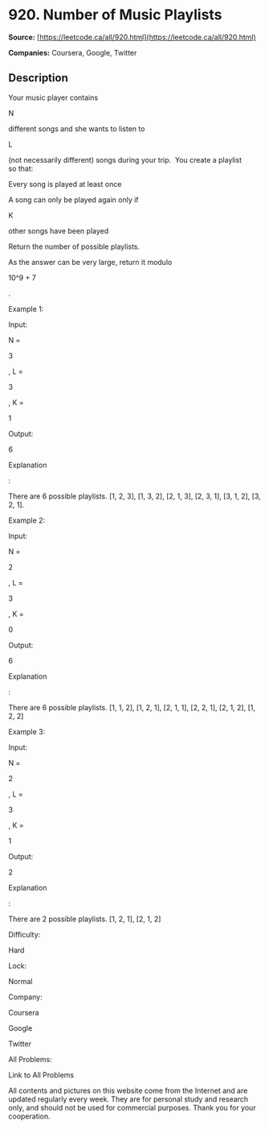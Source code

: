 # 920. Number of Music Playlists

**Source:** [https://leetcode.ca/all/920.html](https://leetcode.ca/all/920.html)

**Companies:** Coursera, Google, Twitter

## Description

Your music player contains

N

different songs and she wants to listen to

L

(not necessarily different) songs during your trip.  You create a
        playlist so that:

Every song is played at least once

A song can only be played again only if

K

other songs have been
            played

Return the number of possible playlists.

As the answer can be very large,
        return it modulo

10^9 + 7

.

Example 1:

Input:

N =

3

, L =

3

, K =

1

Output:

6

Explanation

:

There are 6 possible playlists. [1, 2, 3], [1, 3, 2], [2, 1, 3], [2, 3, 1], [3, 1, 2], [3, 2, 1].

Example 2:

Input:

N =

2

, L =

3

, K =

0

Output:

6

Explanation

:

There are 6 possible playlists. [1, 1, 2], [1, 2, 1], [2, 1, 1], [2, 2, 1], [2, 1, 2], [1, 2, 2]

Example 3:

Input:

N =

2

, L =

3

, K =

1

Output:

2

Explanation

:

There are 2 possible playlists. [1, 2, 1], [2, 1, 2]

Difficulty:

Hard

Lock:

Normal

Company:

Coursera

Google

Twitter

All Problems:

Link to All Problems

All contents and pictures on this website come from the Internet and are updated regularly every week. They are for personal study and research only, and should not be used for commercial purposes. Thank you for your cooperation.


